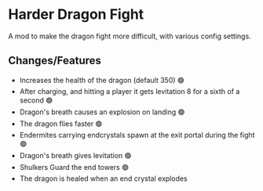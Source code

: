 # Harder Dragon Fight
A mod to make the dragon fight more difficult, with various config settings.

## Changes/Features
* Increases the health of the dragon (default 350) :green_circle:
* After charging, and hitting a player it gets levitation 8 for a sixth of a second :green_circle:
* Dragon's breath causes an explosion on landing :green_circle:
* The dragon flies faster :green_circle:
* Endermites carrying endcrystals spawn at the exit portal during the fight :green_circle:
* Dragon's breath gives levitation :green_circle:
* Shulkers Guard the end towers :green_circle:
* The dragon is healed when an end crystal explodes